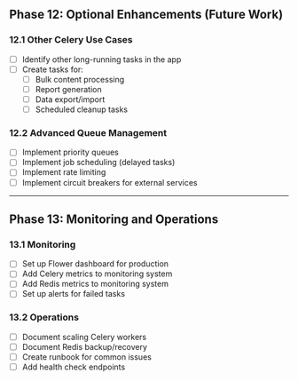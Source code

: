## Phase 12: Optional Enhancements (Future Work)
### 12.1 Other Celery Use Cases
- [ ] Identify other long-running tasks in the app
- [ ] Create tasks for:
  - [ ] Bulk content processing
  - [ ] Report generation
  - [ ] Data export/import
  - [ ] Scheduled cleanup tasks

### 12.2 Advanced Queue Management
- [ ] Implement priority queues
- [ ] Implement job scheduling (delayed tasks)
- [ ] Implement rate limiting
- [ ] Implement circuit breakers for external services

---

## Phase 13: Monitoring and Operations

### 13.1 Monitoring
- [ ] Set up Flower dashboard for production
- [ ] Add Celery metrics to monitoring system
- [ ] Add Redis metrics to monitoring system
- [ ] Set up alerts for failed tasks

### 13.2 Operations
- [ ] Document scaling Celery workers
- [ ] Document Redis backup/recovery
- [ ] Create runbook for common issues
- [ ] Add health check endpoints
